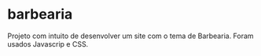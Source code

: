 # barbearia
Projeto com intuito de desenvolver um site com o tema de Barbearia. Foram usados Javascrip e CSS.
